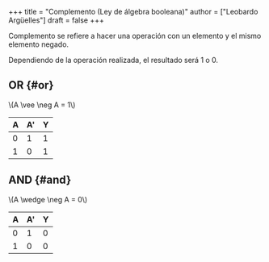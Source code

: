 +++
title = "Complemento (Ley de álgebra booleana)"
author = ["Leobardo Argüelles"]
draft = false
+++

Complemento se refiere a hacer una operación con un elemento y el mismo elemento
negado.

Dependiendo de la operación realizada, el resultado será 1 o 0.


## OR {#or}

\\(A \vee \neg A = 1\\)

| A | A' | Y |
|---|----|---|
| 0 | 1  | 1 |
| 1 | 0  | 1 |


## AND {#and}

\\(A \wedge \neg A = 0\\)

| A | A' | Y |
|---|----|---|
| 0 | 1  | 0 |
| 1 | 0  | 0 |
